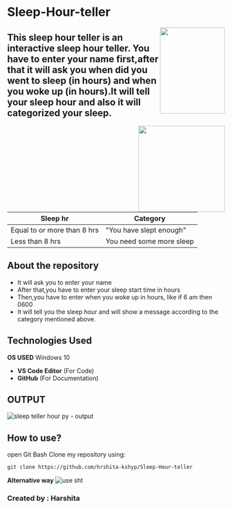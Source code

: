 # Sleep-Hour-teller


<img align="right" width=150 height=200 src="https://user-images.githubusercontent.com/85073963/123385941-bf489780-d5b3-11eb-80fe-c11782f3a983.gif">

 
## This sleep hour teller is an interactive sleep hour teller. You have to enter your name first,after that it will ask you when did you went to sleep (in hours) and when you woke up (in hours).It will tell your sleep hour and also it will categorized your sleep.

<img align="right" width=200 height=200 src="https://user-images.githubusercontent.com/85073963/123422849-6b05dd80-d5dc-11eb-8942-70ba44f9d691.gif">

|Sleep hr|Category|
|---|---|
|Equal to or more than 8 hrs|"You have slept enough"|
|Less than 8 hrs|You need some more sleep|


## About the repository 
- It will ask you to enter your name
- After that,you have to enter your sleep start time in hours
- Then,you have to enter when you woke up in hours, like if 6 am then 0600
- It will tell you the sleep hour and will show a message according to the category mentioned above.

## Technologies Used
**OS USED** Windows 10
- **VS Code Editor** (For Code)
- **GitHub** (For Documentation)

## OUTPUT 
![sleep teller hour py - output](https://user-images.githubusercontent.com/85073963/123509157-84b52c80-d691-11eb-98e2-89ecbd3f3a7d.gif)

## How to use?

open Git Bash
Clone my repository using:
```html
git clone https://github.com/hrshita-kshyp/Sleep-Hour-teller
```
**Alternative way**
![use sht](https://user-images.githubusercontent.com/85073963/123511514-55a5b780-d69f-11eb-9383-ea95747040e3.gif)

### Created by : Harshita



